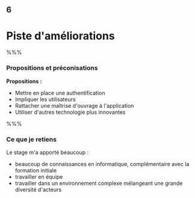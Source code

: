 <!-- .slide: data-background-image="images/insee_ensai.png" data-background-size="600px" class="chapter" -->

## 6

<h1>Piste d'améliorations</h1>

%%%

<!-- .slide: class="slide" data-background-image="images/insee_ensai.png" data-background-size="600px" -->

### Propositions et préconisations

**Propositions :**

- Mettre en place une authentification
- Impliquer les utilisateurs
- Rattacher une maîtrise d'ouvrage à l'application
- Utiliser d'autres technologie plus innovantes

%%%

<!-- .slide: class="slide" data-background-image="images/insee_ensai.png" data-background-size="600px" -->

### Ce que je retiens

Le stage m'a apporté beaucoup :

- beaucoup de connaissances en informatique, complémentaire avec la formation initiale
- travailler en équipe
- travailler dans un environnement complexe mélangeant une grande diversité d'acteurs
